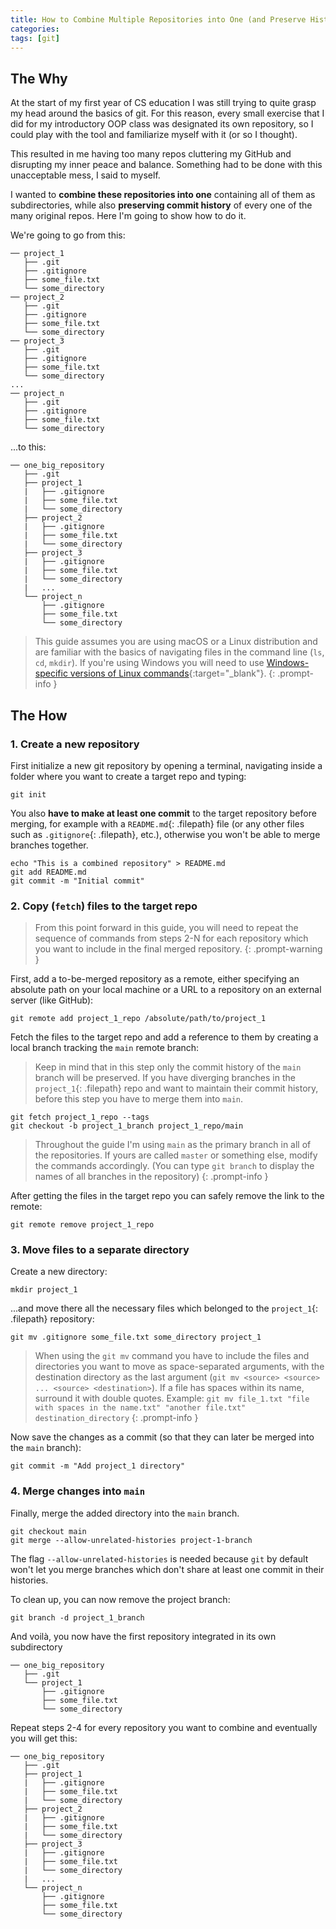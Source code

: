 ```yaml
---
title: How to Combine Multiple Repositories into One (and Preserve History)
categories: 
tags: [git]
---
```


## The Why

At the start of my first year of CS education I was still trying to quite grasp my head around the basics of git. For this reason, every small exercise that I did for my introductory OOP class was designated its own repository, so I could play with the tool and familiarize myself with it (or so I thought).

This resulted in me having too many repos cluttering my GitHub and disrupting my inner peace and balance. Something had to be done with this unacceptable mess, I said to myself.

I wanted to **combine these repositories into one** containing all of them as subdirectories, while also **preserving commit history** of every one of the many original repos. Here I'm going to show how to do it.

We're going to go from this:

```
── project_1
   ├── .git
   ├── .gitignore
   ├── some_file.txt
   └── some_directory
── project_2
   ├── .git
   ├── .gitignore
   ├── some_file.txt
   └── some_directory
── project_3
   ├── .git
   ├── .gitignore
   ├── some_file.txt
   └── some_directory
...
── project_n
   ├── .git
   ├── .gitignore
   ├── some_file.txt
   └── some_directory
```

...to this:

```
── one_big_repository
   ├── .git
   ├── project_1
   |   ├── .gitignore
   |   ├── some_file.txt
   |   └── some_directory
   ├── project_2
   |   ├── .gitignore
   |   ├── some_file.txt
   |   └── some_directory
   ├── project_3
   |   ├── .gitignore
   |   ├── some_file.txt
   |   └── some_directory
   |   ...
   └── project_n
       ├── .gitignore
       ├── some_file.txt
       └── some_directory
```

> This guide assumes you are using macOS or a Linux distribution and are familiar with the basics of navigating files in the command line (`ls`, `cd`, `mkdir`). If you're using Windows you will need to use [Windows-specific versions of Linux commands](https://www.geeksforgeeks.org/linux-vs-windows-commands/){:target="_blank"}.
{: .prompt-info }

## The How

### 1. Create a new repository

First initialize a new git repository by opening a terminal, navigating inside a folder where you want to create a target repo and typing:

```terminal
git init
```

You also **have to make at least one commit** to the target repository before merging, for example with a `README.md`{: .filepath} file (or any other files such as `.gitignore`{: .filepath}, etc.), otherwise you won't be able to merge branches together.

```terminal
echo "This is a combined repository" > README.md
git add README.md
git commit -m "Initial commit"
```

### 2. Copy (`fetch`) files to the target repo

> From this point forward in this guide, you will need to repeat the sequence of commands from steps 2-N for each repository which you want to include in the final merged repository.
{: .prompt-warning }

First, add a to-be-merged repository as a remote, either specifying an absolute path on your local machine or a URL to a repository on an external server (like GitHub):

```terminal
git remote add project_1_repo /absolute/path/to/project_1
```

Fetch the files to the target repo and add a reference to them by creating a local branch tracking the `main` remote branch:
> Keep in mind that in this step only the commit history of the `main` branch will be preserved. If you have diverging branches in the `project_1`{: .filepath} repo and want to maintain their commit history, before this step you have to merge them into `main`.

```terminal
git fetch project_1_repo --tags
git checkout -b project_1_branch project_1_repo/main
```

> Throughout the guide I'm using `main` as the primary branch in all of the repositories. If yours are called `master` or something else, modify the commands accordingly. (You can type `git branch` to display the names of all branches in the repository)
{: .prompt-info }

After getting the files in the target repo you can safely remove the link to the remote:

```terminal
git remote remove project_1_repo
```

### 3. Move files to a separate directory

Create a new directory:

```terminal
mkdir project_1
```

...and move there all the necessary files which belonged to the `project_1`{: .filepath} repository:

```terminal
git mv .gitignore some_file.txt some_directory project_1
```

> When using the `git mv` command you have to include the files and directories you want to move as space-separated arguments, with the destination directory as the last argument (`git mv <source> <source> ... <source> <destination>`). If a file has spaces within its name, surround it with double quotes. Example: `git mv file_1.txt "file with spaces in the name.txt" "another file.txt" destination_directory`
{: .prompt-info }

Now save the changes as a commit (so that they can later be merged into the `main` branch):

```terminal
git commit -m "Add project_1 directory"
```

### 4. Merge changes into `main`

Finally, merge the added directory into the `main` branch.

```terminal
git checkout main
git merge --allow-unrelated-histories project-1-branch
```

The flag `--allow-unrelated-histories` is needed because `git` by default won't let you merge branches which don't share at least one commit in their histories.

To clean up, you can now remove the project branch:

```terminal
git branch -d project_1_branch
```

And voilà, you now have the first repository integrated in its own subdirectory

```
── one_big_repository
   ├── .git
   └── project_1
       ├── .gitignore
       ├── some_file.txt
       └── some_directory
```

Repeat steps 2-4 for every repository you want to combine and eventually you will get this:

```
── one_big_repository
   ├── .git
   ├── project_1
   |   ├── .gitignore
   |   ├── some_file.txt
   |   └── some_directory
   ├── project_2
   |   ├── .gitignore
   |   ├── some_file.txt
   |   └── some_directory
   ├── project_3
   |   ├── .gitignore
   |   ├── some_file.txt
   |   └── some_directory
   |   ...
   └── project_n
       ├── .gitignore
       ├── some_file.txt
       └── some_directory
```